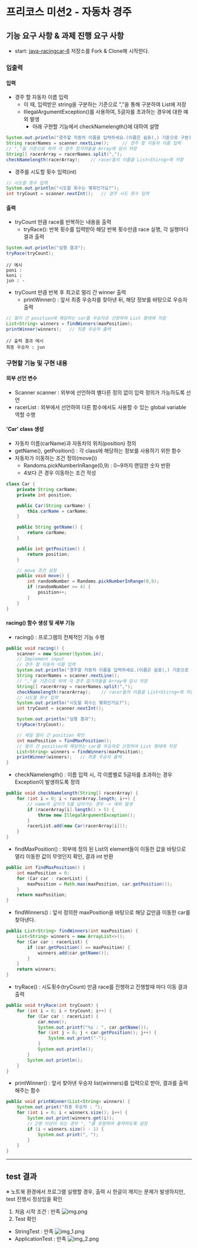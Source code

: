 # 프리코스 미션2 - 자동차 경주

## 기능 요구 사항 & 과제 진행 요구 사항
- start: [java-racingcar-6](https://github.com/woowacourse-precourse/java-racingcar-6) 저장소를 Fork & Clone해 시작한다.
### 입출력
#### 입력
- 경주 할 자동차 이름 입력
  - 이 때, 입력받은 string을 구분하는 기준으로 ","을 통해 구분하여 List에 저장
  - IllegalArgumentException()를 사용하여, 5글자를 초과하는 경우에 대한 예외 발생
    - 아래 구현할 기능에서 checkNamelength()에 대하여 설명
```java
System.out.println("경주할 자동차 이름을 입력하세요.(이름은 쉼표(,) 기준으로 구분)");
String racerNames = scanner.nextLine();     // 경주 할 자동차 이름 입력
// ","을 기준으로 하여 각 경주 참가자들을 Array에 임시 저장
String[] racerArray = racerNames.split(",");
checkNamelength(racerArray);    // racer들의 이름을 List<Stirng>에 저장
```
- 경주를 시도할 횟수 입력(int)
```java
// 시도할 횟수 입력
System.out.println("시도할 회수는 몇회인가요?");
int tryCount = scanner.nextInt();   // 경주 시도 횟수 입력
```


#### 출력
- tryCount 만큼 race를 반복하는 내용을 출력
  - tryRace(): 반복 횟수를 입력받아 해당 반복 횟수만큼 race 실행, 각 실행마다 결과 출력
```java
System.out.println("실행 결과");
tryRace(tryCount);
```
  
```
// 에시
poni : 
koni : 
jun : -
```

- tryCount 만큼 반복 후 최고로 멀리 간 winner 출력
  - printWinner() : 앞서 최종 우승자를 찾아낸 뒤, 해당 정보를 바탕으로 우승자 출력
```java
// 멀리 간 position에 해당하는 car를 우승자로 선정하여 List 형태에 저장
List<String> winners = findWinners(maxPosition);
printWinner(winners);   // 최종 우승자 출력
```
```
// 출력 결과 에시
최종 우승자 : jun
```

### 구현할 기능 및 구현 내용
#### 외부 선언 변수
 - Scanner scanner : 외부에 선언하여 별다른 정의 없이 입력 정의가 가능하도록 선언
 - racerList : 외부에서 선언하여 다른 함수에서도 사용할 수 있는 global variable 역할 수행

#### 'Car' class 생성
- 자동차 이름(carName)과 자동차의 위치(position) 정의
- getName(), getPosition() : 각 class에 해당하는 정보를 사용하기 위한 함수
- 자동차가 이동하는 조건 정의(move())
  - Randoms.pickNumberInRange(0,9) : 0~9까지 랜덤한 숫자 반환
  - 4보다 큰 경우 이동하는 조건 작성
```java
class Car {
    private String carName;
    private int position;

    public Car(String carName) {
        this.carName = carName;
    }

    public String getName() {
        return carName;
    }

    public int getPosition() {
        return position;
    }

    // move 조건 설정
    public void move() {
        int randomNumber = Randoms.pickNumberInRange(0,9);
        if (randomNumber >= 4) {
            position++;
        }
    }
}
```

#### racing() 함수 생성 및 세부 기능
- racing() : 프로그램의 전체적인 기능 수행
```java
public void racing() {
    scanner = new Scanner(System.in);
    // Implement input
    // 경주 할 자동차 이름 입력
    System.out.println("경주할 자동차 이름을 입력하세요.(이름은 쉼표(,) 기준으로 구분)");
    String racerNames = scanner.nextLine();
    // ","을 기준으로 하여 각 경주 참가자들을 Array에 임시 저장
    String[] racerArray = racerNames.split(",");
    checkNamelength(racerArray);    // racer들의 이름을 List<Stirng>에 저장
    // 시도할 횟수 입력
    System.out.println("시도할 회수는 몇회인가요?");
    int tryCount = scanner.nextInt();

    System.out.println("실행 결과");
    tryRace(tryCount);

    // 제일 멀리 간 position 확인
    int maxPosition = findMaxPosition();
    // 멀리 간 position에 해당하는 car를 우승자로 선정하여 List 형태에 저장
    List<String> winners = findWinners(maxPosition);
    printWinner(winners);   // 최종 우승자 출력
}
```
- checkNamelength() : 이름 입력 시, 각 이름별로 5글자를 초과하는 경우 Exception이 발생하도록 정의
```java
public void checkNamelength(String[] racerArray) {
    for (int i = 0; i < racerArray.length; i++) {
        // name의 길이가 5를 넘어가는 경우 -> 예외 발생
        if (racerArray[i].length() > 5) {
            throw new IllegalArgumentException();
        }
        racerList.add(new Car(racerArray[i]));
    }
}
```
  - findMaxPosition() : 외부에 정의 된 List의 element들이 이동한 값을 바탕으로 멀리 이동한 값이 무엇인지 확인, 결과 int 반환
```java
public int findMaxPosition() {
    int maxPosition = 0;
    for (Car car : racerList) {
        maxPosition = Math.max(maxPosition, car.getPosition());
    }
    return maxPosition;
}
```

- findWinners() : 앞서 정의한 maxPosition을 바탕으로 해당 값만큼 이동한 car를 찾아낸다.
```java
public List<String> findWinners(int maxPosition) {
    List<String> winners = new ArrayList<>();
    for (Car car : racerList) {
        if (car.getPosition() == maxPosition) {
            winners.add(car.getName());
        }
    }
    return winners;
}
```
- tryRace() : 시도횟수(tryCount) 만큼 race를 진행하고 진행할때 마다 이동 결과 출력
```java
public void tryRace(int tryCount) {
    for (int i = 0; i < tryCount; i++) {
        for (Car car : racerList) {
            car.move();
            System.out.printf("%s : ", car.getName());
            for (int j = 0; j < car.getPosition(); j++) {
                System.out.print("-");
            }
            System.out.println();
        }
        System.out.println();
    }
}
```
- printWinner() : 앞서 찾아낸 우승자 list(winners)를 입력으로 받아, 결과를 출력해주는 함수
```java
public void printWinner(List<String> winners) {
    System.out.print("최종 우승자 : ");
    for (int i = 0; i < winners.size(); i++) {
        System.out.print(winners.get(i));
        // 2명 이상이 되는 경우 ", "를 포함하여 출력하도록 설정
        if (i < winners.size() - 1) {
            System.out.print(", ");
        }
    }
}
```

---
## test 결과
※ 노트북 환경에서 프로그램 실행할 경우, 출력 시 한글이 깨지는 문제가 발생하지만, test 진행시 정상임을 확인
1. 처음 시작 조건 : 만족
![img.png](img.png)
2. Test 확인
- StringTest : 만족
![img_1.png](img_1.png)
- ApplicationTest : 만족
![img_2.png](img_2.png)

